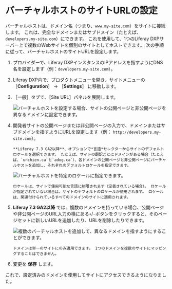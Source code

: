 # バーチャルホストのサイトURLの設定

バーチャルホストは、ドメイン名（つまり、`www.my-site.com`）をサイトに接続します。 これは、完全なドメインまたはサブドメイン（たとえば、`developers.my-site.com`）にできます。 これを使用して、1つのLiferay DXPサーバー上で複数のWebサイトを個別のサイトとしてホストできます。 次の手順に従って、バーチャルホストのサイトURLを設定します。

1. プロバイダーで、Liferay DXPインスタンスのIPアドレスを指すようにDNS名を設定します（例：`developers.my-site.com`）。 <!-- I think we can take this .5 step further by either linking to a often cited resource on how on a common domain name provider, a user would update the DNS name to point to a particular IP address. -->
1. Liferay DXP内で、プロダクトメニューを開き、サイトメニューの ［**Configuration**］ &rarr; ［**Settings**］ に移動します。
1. ［一般］タブで、［Site URL］パネルを展開します。

    ![バーチャルホストを設定する場合、サイトの公開ページと非公開ページを異なるドメインに設定できます。](./configuring-virtual-hosts-site-urls/images/01.png)

1. 開発者サイトの公開ページまたは非公開ページの入力で、ドメインまたはサブドメインを指すようにURLを設定します（例： `http://developers.my-site.com`）。

    ```{note}
    **Liferay 7.3 GA2以降**、オプションで*言語*セレクターからサイトのデフォルトロケールを選択できます。 たとえば、サイトの翻訳ごとにドメインがある場合（たとえば、`unchien.ca`と`adog.ca`）、各ドメインの公開ページと非公開ページにバーチャルホストを追加し、それぞれのデフォルトロケールを指定できます。
    ```

      ![バーチャルホストを特定のロケールに指定できます。](./configuring-virtual-hosts-site-urls/images/02.png)

    ```{note}
    ロケールは、サイトで使用可能な言語に制限されます（定義されている場合）。 ロケールが指定されていない場合は、サイトのデフォルトのロケールが使用されます。 ロケールは、関連付けられているすべてのドメインのサイトに適用されます。
    ```

1. **Liferay 7.3 GA2以降** では、複数のドメインを持っている場合、公開ページや非公開ページのURL入力の横にある`+`/`-`ボタンをクリックすると、そのページセットに新しいURLを追加したり、URLを削除したりできます。

    ![複数のバーチャルホストを追加して、異なるドメインを指すようにすることができます。](./configuring-virtual-hosts-site-urls/images/03.png)

    ```{important}
    ドメインは単一のサイトにのみ適用できます。 1つのドメインを複数のサイトにマッピングすることはできません。
    ```

1. 変更を **保存** します。

これで、設定済みのドメインを使用してサイトにアクセスできるようになりました。

